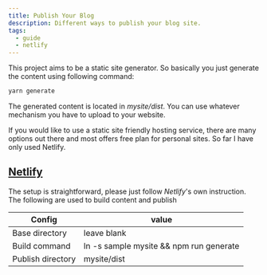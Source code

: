 ```yaml
---
title: Publish Your Blog
description: Different ways to publish your blog site.
tags: 
  - guide
  - netlify
---
```

This project aims to be a static site generator.  So basically you just generate the content using following command:

```sh
yarn generate
```

The generated content is located in _mysite/dist_. You can use whatever mechanism you have to upload to your website. 

If you would like to use a static site friendly hosting service, there are many options out there and most offers free plan for personal sites. So far I have only used Netlify.

## [Netlify](https://app.netlify.com/)
The setup is straightforward, please just follow _Netlify_'s own instruction.  The following are used to build content and publish

| Config 	| value 	|
|-	|-	|
| Base directory 	| leave blank 	|
| Build command 	| ln -s sample mysite && npm run generate 	|
| Publish directory 	| mysite/dist 	|